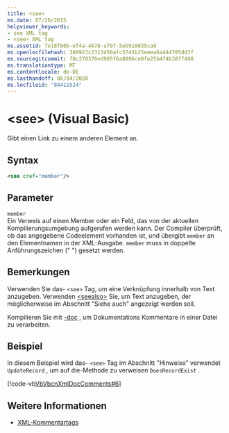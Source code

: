 ```yaml
---
title: <see>
ms.date: 07/20/2015
helpviewer_keywords:
- see XML tag
- <see> XML tag
ms.assetid: 7e18f60b-ef4a-4678-a797-5eb918635ca9
ms.openlocfilehash: 380923c2313450afc5745b25eeea6a444705dd3f
ms.sourcegitcommit: f8c270376ed905f6a8896ce0fe25b4f4b38ff498
ms.translationtype: MT
ms.contentlocale: de-DE
ms.lasthandoff: 06/04/2020
ms.locfileid: "84411524"
---
```

# <a name="see-visual-basic"></a>\<see> (Visual Basic)
Gibt einen Link zu einem anderen Element an.  
  
## <a name="syntax"></a>Syntax  
  
```xml  
<see cref="member"/>  
```  
  
## <a name="parameters"></a>Parameter  
 `member`  
 Ein Verweis auf einen Member oder ein Feld, das von der aktuellen Kompilierungsumgebung aufgerufen werden kann. Der Compiler überprüft, ob das angegebene Codeelement vorhanden ist, und übergibt `member` an den Elementnamen in der XML-Ausgabe. `member` muss in doppelte Anführungszeichen (" ") gesetzt werden.  
  
## <a name="remarks"></a>Bemerkungen  
 Verwenden Sie das- `<see>` Tag, um eine Verknüpfung innerhalb von Text anzugeben. Verwenden [\<seealso>](seealso.md) Sie, um Text anzugeben, der möglicherweise im Abschnitt "Siehe auch" angezeigt werden soll.  
  
 Kompilieren Sie mit [-doc](../../reference/command-line-compiler/doc.md) , um Dokumentations Kommentare in einer Datei zu verarbeiten.  
  
## <a name="example"></a>Beispiel  
 In diesem Beispiel wird das- `<see>` Tag im Abschnitt "Hinweise" verwendet `UpdateRecord` , um auf die-Methode zu verweisen `DoesRecordExist` .  
  
 [!code-vb[VbVbcnXmlDocComments#6](~/samples/snippets/visualbasic/VS_Snippets_VBCSharp/VbVbcnXmlDocComments/VB/Class1.vb#6)]  
  
## <a name="see-also"></a>Weitere Informationen

- [XML-Kommentartags](index.md)
